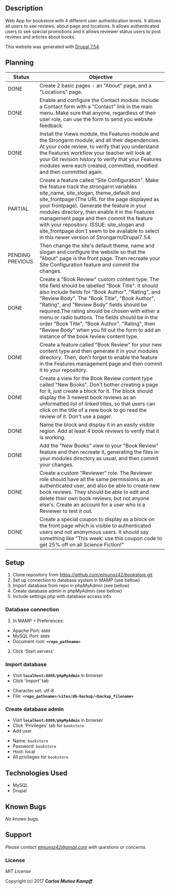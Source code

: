 ## Description

Web App for bookstore with 4 different user authentication levels. It allows all users to see reviews, about page and locations. It allows authenticated users to see special promotions and it allows reviewer status users to post reviews and articles about books.

This website was generated with [Drupal 7.54](https://www.drupal.org/project/drupal/releases/7.54).

## Planning

|Status| Objective |
|------|-----------|
|DONE| Create 2 basic pages - an "About" page, and a "Locations" page.|
|DONE| Enable and configure the Contact module. Include a Contact form with a "Contact" link in the main menu. Make sure that anyone, regardless of their user role, can use the form to send you website feedback.|
|DONE|Install the Views module, the Features module and the Strongarm module, and all their dependencies. At your code review, to verify that you understand the Features workflow your teacher will look at your Git revision history to verify that your Features modules were each created, committed, modified and then committed again.|
|PARTIAL|Create a feature called "Site Configuration". Make the feature track the strongarm variables site_name, site_slogan, theme_default and site_frontpage (The URL for the page displayed as your frontpage). Generate the feature in your modules directory, then enable it in the Features management page and then commit the feature with your repository. ISSUE: site_slogan and site_frontpage don't seem to be available to select in this newer version of Strongarm/Drupal7.54.|
|PENDING PREVIOUS|Then change the site's default theme, name and slogan and configure the website so that the "About" page is the front page. Then recreate your Site Configuration feature and commit the changes.|
|DONE|Create a "Book Review" custom content type. The title field should be labelled "Book Title". It should also include fields for "Book Author", "Rating", and "Review Body". The "Book Title", "Book Author", "Rating", and "Review Body" fields should be required.The rating should be chosen with either a menu or radio buttons. The fields should be in the order "Book Title", "Book Author", "Rating", then "Review Body" when you fill out the form to add an instance of the book review content type.|
|DONE|Create a feature called "Book Review" for your new content type and then generate it in your modules directory. Then, don't forget to enable the feature in the Features management page and then commit it to your repository.|
|DONE|Create a view for the Book Review content type called "New Books". Don't bother creating a page for it, just create a block for it. The block should display the 3 newest book reviews as an unformatted list of linked titles, so that users can click on the title of a new book to go read the review of it. Don't use a pager.|
|DONE|Name the block and display it in an easily visible region. Add at least 4 book reviews to verify that it is working.|
|DONE|Add the "New Books" view to your "Book Review" feature and then recreate it, generating the files in your modules directory as usual, and then commit your changes.|
|DONE|Create a custom "Reviewer" role. The Reviewer role should have all the same permissions as an authenticated user, and also be able to create new book reviews. They should be able to edit and delete their own book reviews, but not anyone else's. Create an account for a user who is a Reviewer to test it out.|
|DONE|Create a special coupon to display as a block on the front page which is visible to authenticated users and not anonymous users. It should say something like "This week: use this coupon code to get 25% off on all Science Fiction!"|

## Setup
1. Clone repository from https://github.com/elmunoz42/bookstore.git
2. Set up connection to database system in MAMP (see bellow)
3. Import database from repo in phpMyAdmin (see bellow)
4. Create database admin in phpMyAdmin (see bellow)
5. Include settings.php with database access info

### Database connection
1. In MAMP > Preferences:
 - Apache Port: `8888`
 - MySQL Port: `8889`
 - Document root: **`<repo_pathname>`**
2. Click 'Start servers'

### Import database
* Visit **`localhost:8888/phpMyAdmin`** in browser
* Click 'Import' tab
 - Character set: utf-8
 - File: **`<repo_pathname>/sites/db-backup/<backup_filename>`**

### Create database admin
* Visit **`localhost:8888/phpMyAdmin`** in browser
* Click 'Privileges' tab for `bookstore`
* Add user
 - Name: `bookstore`
 - Password: `bookstore`
 - Host: local
 - All privileges for `bookstore`


## Technologies Used

* MySQL
* Drupal

## Known Bugs

_No known bugs._

## Support

_Please contact elmunoz42@gmail.com with questions or concerns._


### License

*MIT License*

Copyright (c) 2017 _**Carlos Muñoz Kampff**_
